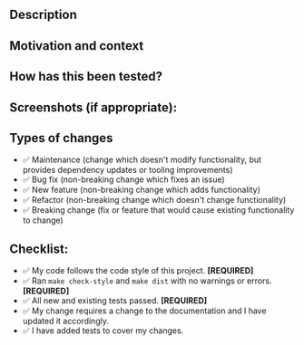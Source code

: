 <!--- Provide a general summary of your changes in the title above -->

## Description
<!--- Describe your changes in detail -->

## Motivation and context
<!--- Why is this change required? What problem does it solve? -->
<!--- If it fixes an open issue, please link to the issue here. -->

## How has this been tested?
<!--- Please describe in detail how you tested your changes. -->
<!--- Include details of your testing environment, and the tests you ran to -->
<!--- see how your change affects other areas of the code, etc. -->

## Screenshots (if appropriate):

## Types of changes
<!--- What types of changes does your code introduce? -->
<!--- Please remove all lines which don't apply. -->
- ✅ Maintenance (change which doesn't modify functionality, but provides dependency updates or tooling improvements)
- ✅ Bug fix (non-breaking change which fixes an issue)
- ✅ New feature (non-breaking change which adds functionality)
- ✅ Refactor (non-breaking change which doesn't change functionality)
- ✅ Breaking change (fix or feature that would cause existing functionality to change)

## Checklist:
<!--- Please go over all the following points. -->
<!--- Again, remove any lines which don't apply. -->
<!--- Pull Requests that don't fulfill all [REQUIRED] requisites are likely -->
<!--- to be sent back to you for correction or will be rejected.  -->
- ✅ My code follows the code style of this project. **[REQUIRED]**
- ✅ Ran `make check-style` and `make dist` with no warnings or errors. **[REQUIRED]**
- ✅ All new and existing tests passed. **[REQUIRED]**
- ✅ My change requires a change to the documentation and I have updated it accordingly.
- ✅ I have added tests to cover my changes.

